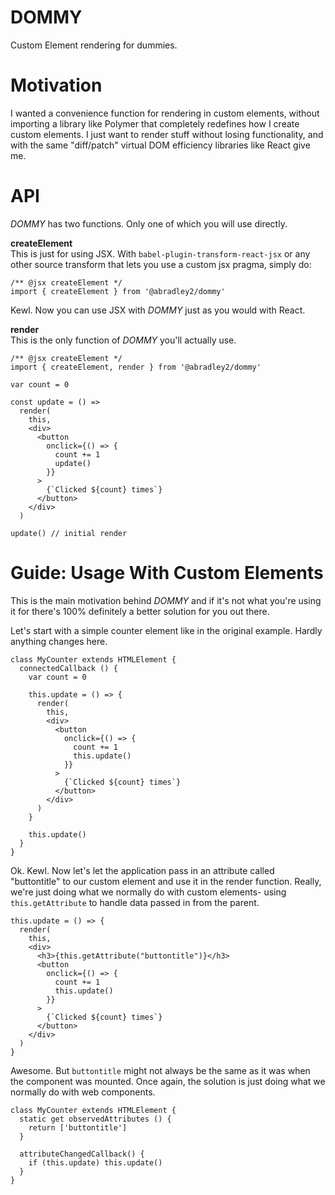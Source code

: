 # DOMMY

Custom Element rendering for dummies.

# Motivation

I wanted a convenience function for rendering in custom elements, without importing a library like Polymer that completely redefines how I create custom elements. I just want to render stuff without losing functionality, and with the same "diff/patch" virtual DOM efficiency libraries like React give me.

# API

_DOMMY_ has two functions. Only one of which you will use directly.   

**createElement**  
This is just for using JSX. With `babel-plugin-transform-react-jsx` or any other source transform that lets you use a custom jsx pragma, simply do:
```
/** @jsx createElement */
import { createElement } from '@abradley2/dommy'
```
Kewl. Now you can use JSX with _DOMMY_ just as you would with React.

**render**  
This is the only function of _DOMMY_ you'll actually use.
```
/** @jsx createElement */
import { createElement, render } from '@abradley2/dommy'

var count = 0

const update = () => 
  render(
    this,
    <div>
      <button
        onclick={() => {
          count += 1
          update()
        }}
      >
        {`Clicked ${count} times`}
      </button>
    </div>
  )

update() // initial render
```

# Guide: Usage With Custom Elements

This is the main motivation behind _DOMMY_ and if it's not what you're using it for there's 100% definitely a better solution for you out there. 

Let's start with a simple counter element like in the original example. Hardly anything changes here.

```
class MyCounter extends HTMLElement {
  connectedCallback () {
    var count = 0

    this.update = () => {
      render(
        this,
        <div>
          <button
            onclick={() => {
              count += 1
              this.update()
            }}
          >
            {`Clicked ${count} times`}
          </button>
        </div>
      )
    }

    this.update()
  }
}
```

Ok. Kewl. Now let's let the application pass in an attribute called "buttontitle" to our custom element and use it in the render function. Really, we're just doing what we normally do with custom elements- using `this.getAttribute` to handle data passed in from the parent.

```
this.update = () => {
  render(
    this,
    <div>
      <h3>{this.getAttribute("buttontitle")}</h3>
      <button
        onclick={() => {
          count += 1
          this.update()
        }}
      >
        {`Clicked ${count} times`}
      </button>
    </div>
  )
}
```

Awesome. But `buttontitle` might not always be the same as it was when the component was mounted. Once again, the solution is just doing what we normally do with web components.

```
class MyCounter extends HTMLElement {
  static get observedAttributes () {
    return ['buttontitle']
  }

  attributeChangedCallback() {
    if (this.update) this.update()
  }
}
```



